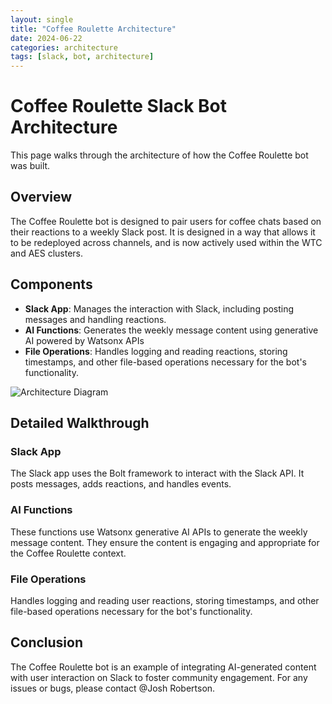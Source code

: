 ```yaml
---
layout: single
title: "Coffee Roulette Architecture"
date: 2024-06-22
categories: architecture
tags: [slack, bot, architecture]
---
```


# Coffee Roulette Slack Bot Architecture

This page walks through the architecture of how the Coffee Roulette bot was built.

## Overview

The Coffee Roulette bot is designed to pair users for coffee chats based on their reactions to a weekly Slack post.
It is designed in a way that allows it to be redeployed across channels, and is now actively used within the WTC and AES clusters.

## Components

- **Slack App**: Manages the interaction with Slack, including posting messages and handling reactions.
- **AI Functions**: Generates the weekly message content using generative AI powered by Watsonx APIs
- **File Operations**: Handles logging and reading reactions, storing timestamps, and other file-based operations necessary for the bot's functionality.

![Architecture Diagram](assets/images/architecture-diagram.png)

## Detailed Walkthrough

### Slack App

The Slack app uses the Bolt framework to interact with the Slack API. It posts messages, adds reactions, and handles events.

### AI Functions

These functions use Watsonx generative AI APIs to generate the weekly message content. They ensure the content is engaging and appropriate for the Coffee Roulette context.

### File Operations

Handles logging and reading user reactions, storing timestamps, and other file-based operations necessary for the bot's functionality.

## Conclusion

The Coffee Roulette bot is an example of integrating AI-generated content with user interaction on Slack to foster community engagement. For any issues or bugs, please contact @Josh Robertson.

